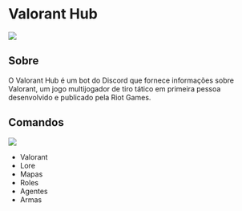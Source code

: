 # Valorant Hub

![](https://s3.gifyu.com/images/ezgif.com-cropc05886a0bfb9f6a6.gif)

## Sobre

O Valorant Hub é um bot do Discord que fornece informações sobre Valorant, um jogo multijogador de tiro tático em primeira pessoa desenvolvido e publicado pela Riot Games.

## Comandos

![](https://gifyu.com/images/ezgif.com-crop-1.gif)

- Valorant
- Lore
- Mapas
- Roles
- Agentes
- Armas
